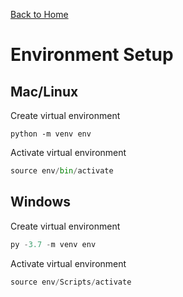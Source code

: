 [Back to Home](../README.md)

# Environment Setup

## Mac/Linux
Create virtual environment
```pythonn
python -m venv env
```

Activate virtual environment
```python
source env/bin/activate
```

## Windows
Create virtual environment
```python
py -3.7 -m venv env
```

Activate virtual environment
```python
source env/Scripts/activate
```